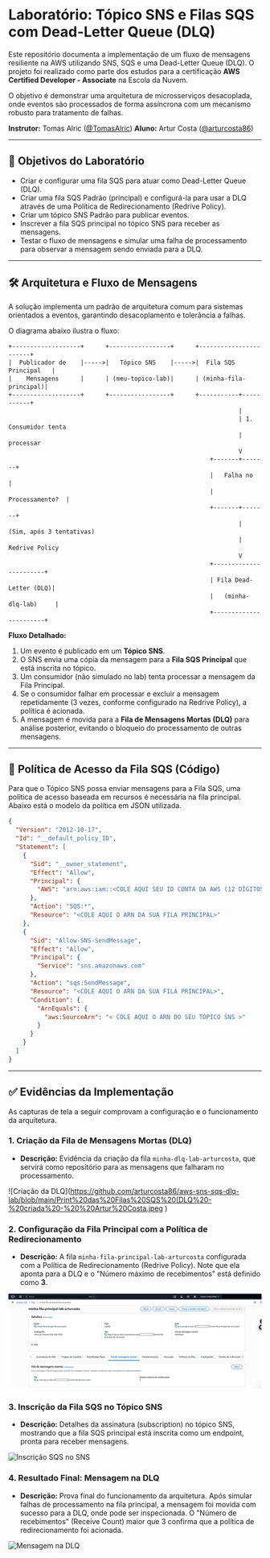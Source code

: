 # Laboratório: Tópico SNS e Filas SQS com Dead-Letter Queue (DLQ)

Este repositório documenta a implementação de um fluxo de mensagens resiliente na AWS utilizando SNS, SQS e uma Dead-Letter Queue (DLQ). O projeto foi realizado como parte dos estudos para a certificação **AWS Certified Developer - Associate** na Escola da Nuvem.

O objetivo é demonstrar uma arquitetura de microsserviços desacoplada, onde eventos são processados de forma assíncrona com um mecanismo robusto para tratamento de falhas.

**Instrutor:** Tomas Alric ([@TomasAlric](https://github.com/TomasAlric/TomasAlric))
**Aluno:** Artur Costa ([@arturcosta86](https://github.com/arturcosta86))

---

## 🎯 Objetivos do Laboratório

* Criar e configurar uma fila SQS para atuar como Dead-Letter Queue (DLQ).
* Criar uma fila SQS Padrão (principal) e configurá-la para usar a DLQ através de uma Política de Redirecionamento (Redrive Policy).
* Criar um tópico SNS Padrão para publicar eventos.
* Inscrever a fila SQS principal no tópico SNS para receber as mensagens.
* Testar o fluxo de mensagens e simular uma falha de processamento para observar a mensagem sendo enviada para a DLQ.

---

## 🛠️ Arquitetura e Fluxo de Mensagens

A solução implementa um padrão de arquitetura comum para sistemas orientados a eventos, garantindo desacoplamento e tolerância a falhas.

O diagrama abaixo ilustra o fluxo:

```
+-------------------+      +-----------------+      +-----------------------+
|  Publicador de    |----->|   Tópico SNS    |----->|  Fila SQS Principal   |
|    Mensagens      |      | (meu-topico-lab)|      | (minha-fila-principal)|
+-------------------+      +-----------------+      +-----------+-----------+
                                                                |
                                                                | 1. Consumidor tenta
                                                                |    processar
                                                                V
                                                        +-------+-------+
                                                        |   Falha no      |
                                                        | Processamento?  |
                                                        +-------+-------+
                                                                | (Sim, após 3 tentativas)
                                                                | Redrive Policy
                                                                V
                                                        +-----------------------+
                                                        | Fila Dead-Letter (DLQ)|
                                                        |   (minha-dlq-lab)     |
                                                        +-----------------------+
```

**Fluxo Detalhado:**

1.  Um evento é publicado em um **Tópico SNS**.
2.  O SNS envia uma cópia da mensagem para a **Fila SQS Principal** que está inscrita no tópico.
3.  Um consumidor (não simulado no lab) tenta processar a mensagem da Fila Principal.
4.  Se o consumidor falhar em processar e excluir a mensagem repetidamente (3 vezes, conforme configurado na Redrive Policy), a política é acionada.
5.  A mensagem é movida para a **Fila de Mensagens Mortas (DLQ)** para análise posterior, evitando o bloqueio do processamento de outras mensagens.

---

## 📄 Política de Acesso da Fila SQS (Código)

Para que o Tópico SNS possa enviar mensagens para a Fila SQS, uma política de acesso baseada em recursos é necessária na fila principal. Abaixo está o modelo da política em JSON utilizada.

```json
{
  "Version": "2012-10-17",
  "Id": "__default_policy_ID",
  "Statement": [
    {
      "Sid": "__owner_statement",
      "Effect": "Allow",
      "Principal": {
        "AWS": "arn:aws:iam::<COLE AQUI SEU ID CONTA DA AWS (12 DÍGITOS)>:root"
      },
      "Action": "SQS:*",
      "Resource": "<COLE AQUI O ARN DA SUA FILA PRINCIPAL>"
    },
    {
      "Sid": "Allow-SNS-SendMessage",
      "Effect": "Allow",
      "Principal": {
        "Service": "sns.amazonaws.com"
      },
      "Action": "sqs:SendMessage",
      "Resource": "<COLE AQUI O ARN DA SUA FILA PRINCIPAL>",
      "Condition": {
        "ArnEquals": {
          "aws:SourceArn": "< COLE AQUI O ARN DO SEU TÓPICO SNS >"
        }
      }
    }
  ]
}
```

---

## ✅ Evidências da Implementação

As capturas de tela a seguir comprovam a configuração e o funcionamento da arquitetura.

### 1. Criação da Fila de Mensagens Mortas (DLQ)
* **Descrição:** Evidência da criação da fila `minha-dlq-lab-arturcosta`, que servirá como repositório para as mensagens que falharam no processamento.

![Criação da DLQ](https://github.com/arturcosta86/aws-sns-sqs-dlq-lab/blob/main/Print%20das%20Filas%20SQS%20(DLQ%20-%20criada%20-%20%20Artur%20Costa.jpeg )

### 2. Configuração da Fila Principal com a Política de Redirecionamento
* **Descrição:** A fila `minha-fila-principal-lab-arturcosta` configurada com a Política de Redirecionamento (Redrive Policy). Note que ela aponta para a DLQ e o "Número máximo de recebimentos" está definido como **3**.

![Configuração da Fila Principal](https://github.com/arturcosta86/aws-sns-sqs-dlq-lab/blob/main/Print%20das%20Filas%20SQS%20(principal)%20-%20Artur%20Costa.jpeg)

### 3. Inscrição da Fila SQS no Tópico SNS
* **Descrição:** Detalhes da assinatura (subscription) no tópico SNS, mostrando que a fila SQS principal está inscrita como um endpoint, pronta para receber mensagens.

![Inscrição SQS no SNS](https://github.com/arturcosta86/aws-sns-sqs-dlq-lab/blob/main/Print%20do%20T%C3%B3pico%20SNS%20-%20Artur%20Costa.jpeg)

### 4. Resultado Final: Mensagem na DLQ
* **Descrição:** Prova final do funcionamento da arquitetura. Após simular falhas de processamento na fila principal, a mensagem foi movida com sucesso para a DLQ, onde pode ser inspecionada. O "Número de recebimentos" (Receive Count) maior que 3 confirma que a política de redirecionamento foi acionada.

![Mensagem na DLQ](https://github.com/arturcosta86/aws-sns-sqs-dlq-lab/blob/main/Print%20das%20Filas%20SQS%20(DLQ)%20-%20com%20a%20mensagem%20n%C3%A3o%20processada%20-%20%20Artur%20Costa.jpeg)
